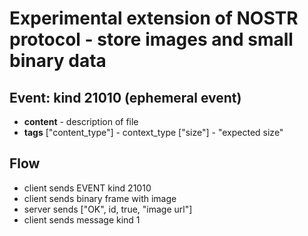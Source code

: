 # Experimental extension of NOSTR protocol - store images and small binary data


## Event: kind 21010 (ephemeral event)

* **content** - description of file
* **tags** ["content_type"] - context_type
           ["size"] - "expected size"           

## Flow

* client sends EVENT kind 21010
* client sends binary frame with image
* server sends ["OK", id, true, "image url"]
* client sends message kind 1 




